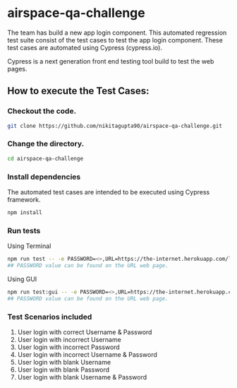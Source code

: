 # airspace-qa-challenge

The team has build a new app login component. This automated regression test suite consist of the test cases to test the app login component. These test cases are automated using Cypress (cypress.io). 

Cypress is a next generation front end testing tool build to test the web pages.

## How to execute the Test Cases:

### Checkout the code.

```sh
git clone https://github.com/nikitagupta90/airspace-qa-challenge.git
```
### Change the directory.

```sh
cd airspace-qa-challenge
```

### Install dependencies
The automated test cases are intended to be executed using Cypress framework. 

```sh
npm install
```

### Run tests 
Using Terminal

```sh
npm run test -- -e PASSWORD=<>,URL=https://the-internet.herokuapp.com/login
## PASSWORD value can be found on the URL web page.
```
Using GUI
```sh
npm run test:gui -- -e PASSWORD=<>,URL=https://the-internet.herokuapp.com/login
## PASSWORD value can be found on the URL web page.
```
### Test Scenarios included
1. User login with correct Username & Password
2. User login with incorrect Username
3. User login with incorrect Password
4. User login with incorrect Username & Password
5. User login with blank Username
6. User login with blank Password
7. User login with blank Username & Password